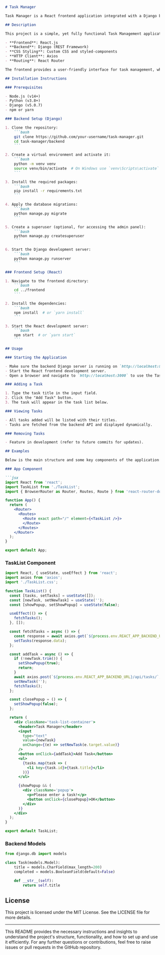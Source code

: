 ```markdown
# Task Manager

Task Manager is a React frontend application integrated with a Django backend that allows users to manage tasks effectively. Users can add, view, and manage tasks in a clean and efficient interface.

## Description

This project is a simple, yet fully functional Task Management application built with modern tools:

- **Frontend**: React.js
- **Backend**: Django (REST Framework)
- **CSS Styling**: Custom CSS and styled-components
- **HTTP Client**: Axios
- **Routing**: React Router

The frontend provides a user-friendly interface for task management, while the backend handles the task data with a REST API.

## Installation Instructions

### Prerequisites

- Node.js (v14+)
- Python (v3.8+)
- Django (v5.0.7)
- npm or yarn

### Backend Setup (Django)

1. Clone the repository:
    ```bash
    git clone https://github.com/your-username/task-manager.git
    cd task-manager/backend
    ```

2. Create a virtual environment and activate it:
    ```bash
    python -m venv venv
    source venv/bin/activate  # On Windows use `venv\Scripts\activate`
    ```

3. Install the required packages:
    ```bash
    pip install -r requirements.txt
    ```

4. Apply the database migrations:
    ```bash
    python manage.py migrate
    ```

5. Create a superuser (optional, for accessing the admin panel):
    ```bash
    python manage.py createsuperuser
    ```

6. Start the Django development server:
    ```bash
    python manage.py runserver
    ```

### Frontend Setup (React)

1. Navigate to the frontend directory:
    ```bash
    cd ../frontend
    ```

2. Install the dependencies:
    ```bash
    npm install  # or `yarn install`
    ```

3. Start the React development server:
    ```bash
    npm start  # or `yarn start`
    ```

## Usage

### Starting the Application

- Make sure the backend Django server is running on `http://localhost:8000`.
- Start the React frontend development server.
- Open a browser and navigate to `http://localhost:3000` to use the Task Manager application.

### Adding a Task

1. Type the task title in the input field.
2. Click the "Add Task" button.
3. The task will appear in the task list below.

### Viewing Tasks

- All tasks added will be listed with their titles.
- Tasks are fetched from the backend API and displayed dynamically.

### Removing Tasks

- Feature in development (refer to future commits for updates).

## Examples

Below is the main structure and some key components of the application:

### App Component

```jsx
import React from 'react';
import TaskList from './TaskList';
import { BrowserRouter as Router, Routes, Route } from 'react-router-dom';

function App() {
  return (
    <Router>
      <Routes>
        <Route exact path="/" element={<TaskList />}>
        </Route>
      </Routes>
    </Router>
  );
}

export default App;
```

### TaskList Component

```jsx
import React, { useState, useEffect } from 'react';
import axios from 'axios';
import './TaskList.css';

function TaskList() {
  const [tasks, setTasks] = useState([]);
  const [newTask, setNewTask] = useState('');
  const [showPopup, setShowPopup] = useState(false);

  useEffect(() => {
    fetchTasks();
  }, []);

  const fetchTasks = async () => {
    const response = await axios.get(`${process.env.REACT_APP_BACKEND_URL}/api/tasks/`);
    setTasks(response.data);
  };

  const addTask = async () => {
    if (!newTask.trim()) {
      setShowPopup(true);
      return;
    }
    await axios.post(`${process.env.REACT_APP_BACKEND_URL}/api/tasks/`, { title: newTask });
    setNewTask('');
    fetchTasks();
  };

  const closePopup = () => {
    setShowPopup(false);
  };

  return (
    <div className='task-list-container'>
      <header>Task Manager</header>
      <input 
        type="text" 
        value={newTask}
        onChange={(e) => setNewTask(e.target.value)} 
      />
      <button onClick={addTask}>Add Task</button>
      <ul>
        {tasks.map(task => (
          <li key={task.id}>{task.title}</li>
        ))}
      </ul>

      {showPopup && (
        <div className='popup'>
          <p>Please enter a task!</p>
          <button onClick={closePopup}>OK</button>
        </div>
      )}
    </div>
  );
}

export default TaskList;
```

### Backend Models

```python
from django.db import models

class Task(models.Model):
    title = models.CharField(max_length=200)
    completed = models.BooleanField(default=False)

    def __str__(self):
        return self.title
```

## License

This project is licensed under the MIT License. See the LICENSE file for more details.

---

This README provides the necessary instructions and insights to understand the project's structure, functionality, and how to set up and use it efficiently. For any further questions or contributions, feel free to raise issues or pull requests in the GitHub repository.
```
